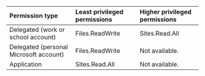 |Permission type|Least privileged permissions|Higher privileged permissions|
|:---|:---|:---|
|Delegated (work or school account)|Files.ReadWrite|Sites.Read.All|
|Delegated (personal Microsoft account)|Files.ReadWrite|Not available.|
|Application|Sites.Read.All|Not available.|